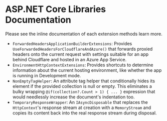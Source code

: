 # ASP.NET Core Libraries Documentation


Please see the inline documentation of each extension methods learn more.


- `ForwardedHeadersApplicationBuilderExtensions`: Provides `UseForwardedHeadersForCloudflareAndAzure()` that forwards proxied headers onto the current request with settings suitable for an app behind Cloudflare and hosted in an Azure App Service.
- `EnvironmentHttpContextExtensions`: Provides shortcuts to determine information about the current hosting environment, like whether the app is running in Development mode.
- `NonEmptyTagHelper`: An attribute tag helper that conditionally hides its element if the provided collection is null or empty. This eliminates a bulky wrapping `@if(collection?.Count > 1) { ... }` expression that would needlessly increase the document's indentation too.
- `TemporaryResponseWrapper`: An `IAsyncDisposable` that replaces the `HttpContext`'s response stream at creation with a `MemoryStream` and copies its content back into the real response stream during disposal.
